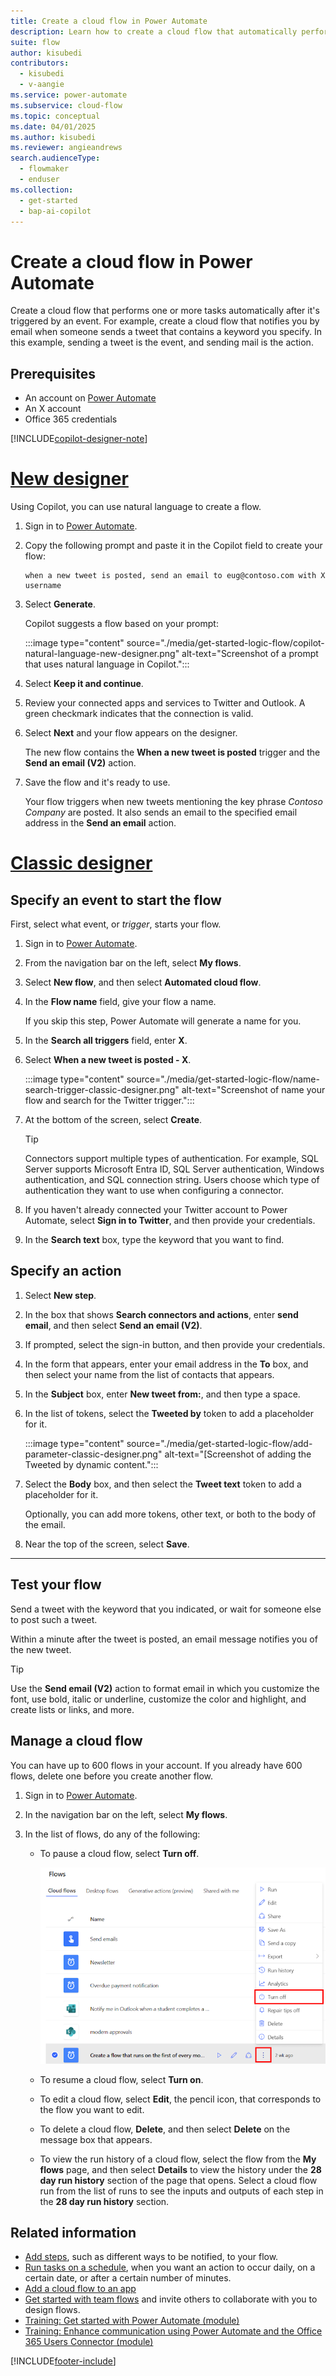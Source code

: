 ```yaml
---
title: Create a cloud flow in Power Automate
description: Learn how to create a cloud flow that automatically performs one or more actions, such as sending email, when events like someone adding a row to a SharePoint list occur.
suite: flow
author: kisubedi
contributors:
  - kisubedi
  - v-aangie
ms.service: power-automate
ms.subservice: cloud-flow
ms.topic: conceptual
ms.date: 04/01/2025
ms.author: kisubedi
ms.reviewer: angieandrews
search.audienceType: 
  - flowmaker
  - enduser
ms.collection:
  - get-started
  - bap-ai-copilot
---
```


# Create a cloud flow in Power Automate

Create a cloud flow that performs one or more tasks automatically after it's triggered by an event. For example, create a cloud flow that notifies you by email when someone sends a tweet that contains a keyword you specify. In this example, sending a tweet is the event, and sending mail is the action.

## Prerequisites

- An account on [Power Automate](https://make.powerautomate.com)
- An X account
- Office 365 credentials

[!INCLUDE[copilot-designer-note](./includes/copilot-designer-note.md)]

# [New designer](#tab/new-designer)

Using Copilot, you can use natural language to create a flow.

1. Sign in to [Power Automate](https://make.powerautomate.com).
1. Copy the following prompt and paste it in the Copilot field to create your flow:

    ```copilot-prompt
    when a new tweet is posted, send an email to eug@contoso.com with X username
    ```
1. Select **Generate**.

   Copilot suggests a flow based on your prompt:

   :::image type="content" source="./media/get-started-logic-flow/copilot-natural-language-new-designer.png" alt-text="Screenshot of a prompt that uses natural language in Copilot.":::

1. Select **Keep it and continue**.

1. Review your connected apps and services to Twitter and Outlook. A green checkmark indicates that the connection is valid.
1. Select **Next** and your flow appears on the designer.

   The new flow contains the **When a new tweet is posted** trigger and the **Send an email (V2)** action. 

1. Save the flow and it's ready to use.

   Your flow triggers when new tweets mentioning the key phrase *Contoso Company* are posted. It also sends an email to the specified email address in the **Send an email** action.

# [Classic designer](#tab/classic-designer)

## Specify an event to start the flow

First, select what event, or *trigger*, starts your flow.

1. Sign in to [Power Automate](https://make.powerautomate.com).

1. From the navigation bar on the left, select **My flows**.

1. Select **New flow**, and then select **Automated cloud flow**.

1. In the **Flow name** field, give your flow a name.

    If you skip this step, Power Automate will generate a name for you.

1. In the **Search all triggers** field, enter **X**.

1. Select **When a new tweet is posted - X**.

    :::image type="content" source="./media/get-started-logic-flow/name-search-trigger-classic-designer.png" alt-text="Screenshot of name your flow and search for the Twitter trigger.":::

1. At the bottom of the screen, select **Create**.

   > [!TIP]
   > Connectors support multiple types of authentication. For example, SQL Server supports Microsoft Entra ID, SQL Server authentication, Windows authentication, and SQL connection string. Users choose which type of authentication they want to use when configuring a connector.

1. If you haven't already connected your Twitter account to Power Automate, select **Sign in to Twitter**, and then provide your credentials.
1. In the **Search text** box, type the keyword that you want to find.

## Specify an action

1. Select **New step**.

1. In the box that shows **Search connectors and actions**, enter **send email**, and then select **Send an email (V2)**.

1. If prompted, select the sign-in button, and then provide your credentials.
1. In the form that appears, enter your email address in the **To** box, and then select your name from the list of contacts that appears.
1. In the **Subject** box, enter **New tweet from:**, and then type a space.
1. In the list of tokens, select the **Tweeted by** token to add a placeholder for it.

    :::image type="content" source="./media/get-started-logic-flow/add-parameter-classic-designer.png" alt-text="[Screenshot of adding the Tweeted by dynamic content.":::

1. Select the **Body** box, and then select the **Tweet text** token to add a placeholder for it.

   Optionally, you can add more tokens, other text, or both to the body of the email.
1. Near the top of the screen, select **Save**.

---

## Test your flow

Send a tweet with the keyword that you indicated, or wait for someone else to post such a tweet.

Within a minute after the tweet is posted, an email message notifies you of the new tweet.

> [!TIP]
> Use the **Send email (V2)** action to format email in which you customize the font, use bold, italic or underline, customize the color and highlight, and create lists or links, and more.

## Manage a cloud flow

You can have up to 600 flows in your account. If you already have 600 flows, delete one before you create another flow.

1. Sign in to [Power Automate](https://make.powerautomate.com).

1. In the navigation bar on the left, select **My flows**.

1. In the list of flows, do any of the following:

   * To pause a cloud flow, select **Turn off**.

       ![Pause flow.](./media/get-started-logic-flow/pause-flow.png)
   * To resume a cloud flow, select **Turn on**.

   * To edit a cloud flow, select **Edit**, the pencil icon, that corresponds to the flow you want to edit.

   * To delete a cloud flow, **Delete**, and then select **Delete** on the message box that appears.

   * To view the run history of a cloud flow, select the flow from the **My flows** page, and then select **Details** to view the history under the **28 day run history** section of the page that opens. Select a cloud flow run from the list of runs to see the inputs and outputs of each step in the **28 day run history** section.

## Related information

- [Add steps](multi-step-logic-flow.md), such as different ways to be notified, to your flow.
- [Run tasks on a schedule](run-scheduled-tasks.md), when you want an action to occur daily, on a certain date, or after a certain number of minutes.
- [Add a cloud flow to an app](/power-apps/maker/canvas-apps/using-logic-flows)
- [Get started with team flows](create-team-flows.md) and invite others to collaborate with you to design flows.
- [Training: Get started with Power Automate (module)](/training/modules/get-started-flows/)
- [Training: Enhance communication using Power Automate and the Office 365 Users Connector (module)](/training/modules/enhance-communication/)

[!INCLUDE[footer-include](includes/footer-banner.md)]